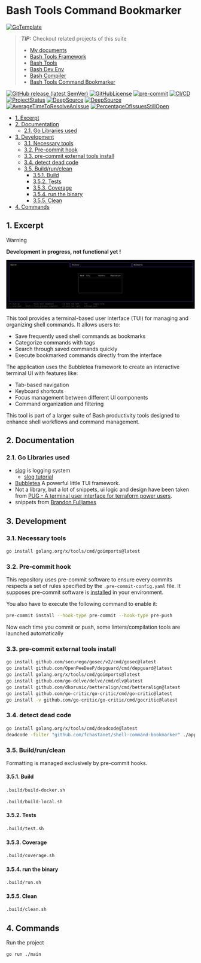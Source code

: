 # Bash Tools Command Bookmarker

[![GoTemplate](https://img.shields.io/badge/go/template-black?logo=go)](https://github.com/SchwarzIT/go-template)

> **_TIP:_** Checkout related projects of this suite
>
> - [My documents](https://fchastanet.github.io/my-documents/)
> - [Bash Tools Framework](https://fchastanet.github.io/bash-tools-framework/)
> - [Bash Tools](https://fchastanet.github.io/bash-tools/)
> - [Bash Dev Env](https://fchastanet.github.io/bash-dev-env/)
> - [Bash Compiler](https://fchastanet.github.io/bash-compiler/)
> - [Bash Tools Command Bookmarker](https://fchastanet.github.io/bash-tools-command-bookmarker/)

<!-- markdownlint-capture -->

<!-- markdownlint-disable MD013 -->

[![GitHub release (latest SemVer)](https://img.shields.io/github/release/fchastanet/bash-tools-command-bookmarker?logo=github&sort=semver)](https://github.com/fchastanet/bash-tools-command-bookmarker/releases)
[![GitHubLicense](https://img.shields.io/github/license/Naereen/StrapDown.js.svg)](https://github.com/fchastanet/bash-tools-command-bookmarker/blob/master/LICENSE)
[![pre-commit](https://img.shields.io/badge/pre--commit-enabled-brightgreen?logo=pre-commit)](https://github.com/pre-commit/pre-commit)
[![CI/CD](https://github.com/fchastanet/bash-tools-command-bookmarker/actions/workflows/main.yml/badge.svg)](https://github.com/fchastanet/bash-tools-command-bookmarker/actions?query=workflow%3A%22Lint+and+test%22+branch%3Amaster)
[![ProjectStatus](http://opensource.box.com/badges/active.svg)](http://opensource.box.com/badges "Project Status")
[![DeepSource](https://deepsource.io/gh/fchastanet/bash-tools-command-bookmarker.svg/?label=active+issues&show_trend=true)](https://deepsource.io/gh/fchastanet/bash-tools-command-bookmarker/?ref=repository-badge)
[![DeepSource](https://deepsource.io/gh/fchastanet/bash-tools-command-bookmarker.svg/?label=resolved+issues&show_trend=true)](https://deepsource.io/gh/fchastanet/bash-tools-command-bookmarker/?ref=repository-badge)
[![AverageTimeToResolveAnIssue](http://isitmaintained.com/badge/resolution/fchastanet/bash-tools-command-bookmarker.svg)](http://isitmaintained.com/project/fchastanet/bash-tools-command-bookmarker "Average time to resolve an issue")
[![PercentageOfIssuesStillOpen](http://isitmaintained.com/badge/open/fchastanet/bash-tools-command-bookmarker.svg)](http://isitmaintained.com/project/fchastanet/bash-tools-command-bookmarker "Percentage of issues still open")

<!-- markdownlint-restore -->

- [1. Excerpt](#1-excerpt)
- [2. Documentation](#2-documentation)
  - [2.1. Go Libraries used](#21-go-libraries-used)
- [3. Development](#3-development)
  - [3.1. Necessary tools](#31-necessary-tools)
  - [3.2. Pre-commit hook](#32-pre-commit-hook)
  - [3.3. pre-commit external tools install](#33-pre-commit-external-tools-install)
  - [3.4. detect dead code](#34-detect-dead-code)
  - [3.5. Build/run/clean](#35-buildrunclean)
    - [3.5.1. Build](#351-build)
    - [3.5.2. Tests](#352-tests)
    - [3.5.3. Coverage](#353-coverage)
    - [3.5.4. run the binary](#354-run-the-binary)
    - [3.5.5. Clean](#355-clean)
- [4. Commands](#4-commands)

## 1. Excerpt

> [!WARNING]
>
> **Development in progress, not functional yet !**

![application preview](doc/preview.png)

This tool provides a terminal-based user interface (TUI) for managing and
organizing shell commands. It allows users to:

- Save frequently used shell commands as bookmarks
- Categorize commands with tags
- Search through saved commands quickly
- Execute bookmarked commands directly from the interface

The application uses the Bubbletea framework to create an interactive terminal
UI with features like:

- Tab-based navigation
- Keyboard shortcuts
- Focus management between different UI components
- Command organization and filtering

This tool is part of a larger suite of Bash productivity tools designed to
enhance shell workflows and command management.

## 2. Documentation

### 2.1. Go Libraries used

- [slog](https://pkg.go.dev/golang.org/x/exp/slog) is logging system
  - [slog tutorial](https://betterstack.com/community/guides/logging/logging-in-go/#customizing-the-default-logger)
- [Bubbletea](https://github.com/charmbracelet/bubbletea) A powerful little TUI
  framework.
- Not a library, but a lot of snippets, ui logic and design have been taken from
  [PUG - A terminal user interface for terraform power users](https://github.com/leg100/pug).
- snippets from
  [Brandon Fulljames](https://github.com/Evertras/bubble-table/blob/main/table/dimensions.go)

## 3. Development

### 3.1. Necessary tools

```bash
go install golang.org/x/tools/cmd/goimports@latest
```

### 3.2. Pre-commit hook

This repository uses pre-commit software to ensure every commits respects a set
of rules specified by the `.pre-commit-config.yaml` file. It supposes pre-commit
software is [installed](https://pre-commit.com/#install) in your environment.

You also have to execute the following command to enable it:

```bash
pre-commit install --hook-type pre-commit --hook-type pre-push
```

Now each time you commit or push, some linters/compilation tools are launched
automatically

### 3.3. pre-commit external tools install

```bash
go install github.com/securego/gosec/v2/cmd/gosec@latest
go install github.com/OpenPeeDeeP/depguard/cmd/depguard@latest
go install golang.org/x/tools/cmd/goimports@latest
go install github.com/go-delve/delve/cmd/dlv@latest
go install github.com/dkorunic/betteralign/cmd/betteralign@latest
go install github.com/go-critic/go-critic/cmd/go-critic@latest
go install -v github.com/go-critic/go-critic/cmd/gocritic@latest
```

### 3.4. detect dead code

```bash
go install golang.org/x/tools/cmd/deadcode@latest
deadcode -filter "github.com/fchastanet/shell-command-bookmarker" ./app/main.go
```

### 3.5. Build/run/clean

Formatting is managed exclusively by pre-commit hooks.

#### 3.5.1. Build

```bash
.build/build-docker.sh
```

```bash
.build/build-local.sh
```

#### 3.5.2. Tests

```bash
.build/test.sh
```

#### 3.5.3. Coverage

```bash
.build/coverage.sh
```

#### 3.5.4. run the binary

```bash
.build/run.sh
```

#### 3.5.5. Clean

```bash
.build/clean.sh
```

## 4. Commands

Run the project

```bash
go run ./main
```
